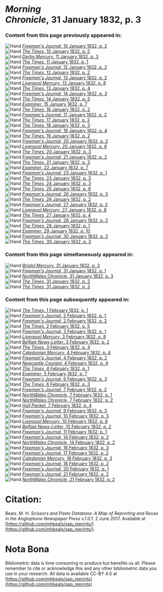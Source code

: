 # *Morning Chronicle*, 31 January 1832, p. 3  
  
### Content from this page previously appeared in:  
![Hand](http://scissorsandpaste.net/wp-content/uploads/2017/06/smallhandpointer.png) [*Freeman's Journal*, 10 January 1832, p. 2](https://mhbeals.github.io/sap_html/Freeman's-Journal/Freeman's-Journal-10-January-1832-p-2)  
![Hand](http://scissorsandpaste.net/wp-content/uploads/2017/06/smallhandpointer.png) [*The Times*, 10 January 1832, p. 5](https://mhbeals.github.io/sap_html/The-Times/The-Times-10-January-1832-p-5)  
![Hand](http://scissorsandpaste.net/wp-content/uploads/2017/06/smallhandpointer.png) [*Derby Mercury*, 11 January 1832, p. 3](https://mhbeals.github.io/sap_html/Derby-Mercury/Derby-Mercury-11-January-1832-p-3)  
![Hand](http://scissorsandpaste.net/wp-content/uploads/2017/06/smallhandpointer.png) [*The Times*, 11 January 1832, p. 1](https://mhbeals.github.io/sap_html/The-Times/The-Times-11-January-1832-p-1)  
![Hand](http://scissorsandpaste.net/wp-content/uploads/2017/06/smallhandpointer.png) [*Freeman's Journal*, 12 January 1832, p. 2](https://mhbeals.github.io/sap_html/Freeman's-Journal/Freeman's-Journal-12-January-1832-p-2)  
![Hand](http://scissorsandpaste.net/wp-content/uploads/2017/06/smallhandpointer.png) [*The Times*, 12 January 1832, p. 2](https://mhbeals.github.io/sap_html/The-Times/The-Times-12-January-1832-p-2)  
![Hand](http://scissorsandpaste.net/wp-content/uploads/2017/06/smallhandpointer.png) [*Freeman's Journal*, 13 January 1832, p. 2](https://mhbeals.github.io/sap_html/Freeman's-Journal/Freeman's-Journal-13-January-1832-p-2)  
![Hand](http://scissorsandpaste.net/wp-content/uploads/2017/06/smallhandpointer.png) [*Liverpool Mercury*, 13 January 1832, p. 8](https://mhbeals.github.io/sap_html/Liverpool-Mercury/Liverpool-Mercury-13-January-1832-p-8)  
![Hand](http://scissorsandpaste.net/wp-content/uploads/2017/06/smallhandpointer.png) [*The Times*, 13 January 1832, p. 4](https://mhbeals.github.io/sap_html/The-Times/The-Times-13-January-1832-p-4)  
![Hand](http://scissorsandpaste.net/wp-content/uploads/2017/06/smallhandpointer.png) [*Freeman's Journal*, 14 January 1832, p. 3](https://mhbeals.github.io/sap_html/Freeman's-Journal/Freeman's-Journal-14-January-1832-p-3)  
![Hand](http://scissorsandpaste.net/wp-content/uploads/2017/06/smallhandpointer.png) [*The Times*, 14 January 1832, p. 5](https://mhbeals.github.io/sap_html/The-Times/The-Times-14-January-1832-p-5)  
![Hand](http://scissorsandpaste.net/wp-content/uploads/2017/06/smallhandpointer.png) [*Examiner*, 15 January 1832, p. 7](https://mhbeals.github.io/sap_html/Examiner/Examiner-15-January-1832-p-7)  
![Hand](http://scissorsandpaste.net/wp-content/uploads/2017/06/smallhandpointer.png) [*The Times*, 16 January 1832, p. 2](https://mhbeals.github.io/sap_html/The-Times/The-Times-16-January-1832-p-2)  
![Hand](http://scissorsandpaste.net/wp-content/uploads/2017/06/smallhandpointer.png) [*Freeman's Journal*, 17 January 1832, p. 2](https://mhbeals.github.io/sap_html/Freeman's-Journal/Freeman's-Journal-17-January-1832-p-2)  
![Hand](http://scissorsandpaste.net/wp-content/uploads/2017/06/smallhandpointer.png) [*The Times*, 17 January 1832, p. 2](https://mhbeals.github.io/sap_html/The-Times/The-Times-17-January-1832-p-2)  
![Hand](http://scissorsandpaste.net/wp-content/uploads/2017/06/smallhandpointer.png) [*The Times*, 18 January 1832, p. 3](https://mhbeals.github.io/sap_html/The-Times/The-Times-18-January-1832-p-3)  
![Hand](http://scissorsandpaste.net/wp-content/uploads/2017/06/smallhandpointer.png) [*Freeman's Journal*, 19 January 1832, p. 4](https://mhbeals.github.io/sap_html/Freeman's-Journal/Freeman's-Journal-19-January-1832-p-4)  
![Hand](http://scissorsandpaste.net/wp-content/uploads/2017/06/smallhandpointer.png) [*The Times*, 19 January 1832, p. 2](https://mhbeals.github.io/sap_html/The-Times/The-Times-19-January-1832-p-2)  
![Hand](http://scissorsandpaste.net/wp-content/uploads/2017/06/smallhandpointer.png) [*Freeman's Journal*, 20 January 1832, p. 2](https://mhbeals.github.io/sap_html/Freeman's-Journal/Freeman's-Journal-20-January-1832-p-2)  
![Hand](http://scissorsandpaste.net/wp-content/uploads/2017/06/smallhandpointer.png) [*Liverpool Mercury*, 20 January 1832, p. 8](https://mhbeals.github.io/sap_html/Liverpool-Mercury/Liverpool-Mercury-20-January-1832-p-8)  
![Hand](http://scissorsandpaste.net/wp-content/uploads/2017/06/smallhandpointer.png) [*The Times*, 20 January 1832, p. 3](https://mhbeals.github.io/sap_html/The-Times/The-Times-20-January-1832-p-3)  
![Hand](http://scissorsandpaste.net/wp-content/uploads/2017/06/smallhandpointer.png) [*Freeman's Journal*, 21 January 1832, p. 2](https://mhbeals.github.io/sap_html/Freeman's-Journal/Freeman's-Journal-21-January-1832-p-2)  
![Hand](http://scissorsandpaste.net/wp-content/uploads/2017/06/smallhandpointer.png) [*The Times*, 21 January 1832, p. 3](https://mhbeals.github.io/sap_html/The-Times/The-Times-21-January-1832-p-3)  
![Hand](http://scissorsandpaste.net/wp-content/uploads/2017/06/smallhandpointer.png) [*Examiner*, 22 January 1832, p. 7](https://mhbeals.github.io/sap_html/Examiner/Examiner-22-January-1832-p-7)  
![Hand](http://scissorsandpaste.net/wp-content/uploads/2017/06/smallhandpointer.png) [*Freeman's Journal*, 23 January 1832, p. 1](https://mhbeals.github.io/sap_html/Freeman's-Journal/Freeman's-Journal-23-January-1832-p-1)  
![Hand](http://scissorsandpaste.net/wp-content/uploads/2017/06/smallhandpointer.png) [*The Times*, 23 January 1832, p. 3](https://mhbeals.github.io/sap_html/The-Times/The-Times-23-January-1832-p-3)  
![Hand](http://scissorsandpaste.net/wp-content/uploads/2017/06/smallhandpointer.png) [*The Times*, 24 January 1832, p. 3](https://mhbeals.github.io/sap_html/The-Times/The-Times-24-January-1832-p-3)  
![Hand](http://scissorsandpaste.net/wp-content/uploads/2017/06/smallhandpointer.png) [*The Times*, 25 January 1832, p. 6](https://mhbeals.github.io/sap_html/The-Times/The-Times-25-January-1832-p-6)  
![Hand](http://scissorsandpaste.net/wp-content/uploads/2017/06/smallhandpointer.png) [*Freeman's Journal*, 26 January 1832, p. 3](https://mhbeals.github.io/sap_html/Freeman's-Journal/Freeman's-Journal-26-January-1832-p-3)  
![Hand](http://scissorsandpaste.net/wp-content/uploads/2017/06/smallhandpointer.png) [*The Times*, 26 January 1832, p. 2](https://mhbeals.github.io/sap_html/The-Times/The-Times-26-January-1832-p-2)  
![Hand](http://scissorsandpaste.net/wp-content/uploads/2017/06/smallhandpointer.png) [*Freeman's Journal*, 27 January 1832, p. 2](https://mhbeals.github.io/sap_html/Freeman's-Journal/Freeman's-Journal-27-January-1832-p-2)  
![Hand](http://scissorsandpaste.net/wp-content/uploads/2017/06/smallhandpointer.png) [*Liverpool Mercury*, 27 January 1832, p. 8](https://mhbeals.github.io/sap_html/Liverpool-Mercury/Liverpool-Mercury-27-January-1832-p-8)  
![Hand](http://scissorsandpaste.net/wp-content/uploads/2017/06/smallhandpointer.png) [*The Times*, 27 January 1832, p. 4](https://mhbeals.github.io/sap_html/The-Times/The-Times-27-January-1832-p-4)  
![Hand](http://scissorsandpaste.net/wp-content/uploads/2017/06/smallhandpointer.png) [*Freeman's Journal*, 28 January 1832, p. 2](https://mhbeals.github.io/sap_html/Freeman's-Journal/Freeman's-Journal-28-January-1832-p-2)  
![Hand](http://scissorsandpaste.net/wp-content/uploads/2017/06/smallhandpointer.png) [*The Times*, 28 January 1832, p. 1](https://mhbeals.github.io/sap_html/The-Times/The-Times-28-January-1832-p-1)  
![Hand](http://scissorsandpaste.net/wp-content/uploads/2017/06/smallhandpointer.png) [*Examiner*, 29 January 1832, p. 10](https://mhbeals.github.io/sap_html/Examiner/Examiner-29-January-1832-p-10)  
![Hand](http://scissorsandpaste.net/wp-content/uploads/2017/06/smallhandpointer.png) [*Freeman's Journal*, 30 January 1832, p. 2](https://mhbeals.github.io/sap_html/Freeman's-Journal/Freeman's-Journal-30-January-1832-p-2)  
![Hand](http://scissorsandpaste.net/wp-content/uploads/2017/06/smallhandpointer.png) [*The Times*, 30 January 1832, p. 3](https://mhbeals.github.io/sap_html/The-Times/The-Times-30-January-1832-p-3)  
  
### Content from this page simeltaneously appeared in:  
![Hand](http://scissorsandpaste.net/wp-content/uploads/2017/06/smallhandpointer.png) [*Bristol Mercury*, 31 January 1832, p. 3](https://mhbeals.github.io/sap_html/Bristol-Mercury/Bristol-Mercury-31-January-1832-p-3)  
![Hand](http://scissorsandpaste.net/wp-content/uploads/2017/06/smallhandpointer.png) [*Freeman's Journal*, 31 January 1832, p. 1](https://mhbeals.github.io/sap_html/Freeman's-Journal/Freeman's-Journal-31-January-1832-p-1)  
![Hand](http://scissorsandpaste.net/wp-content/uploads/2017/06/smallhandpointer.png) [*NorthWales Chronicle*, 31 January 1832, p. 3](https://mhbeals.github.io/sap_html/NorthWales-Chronicle/NorthWales-Chronicle-31-January-1832-p-3)  
![Hand](http://scissorsandpaste.net/wp-content/uploads/2017/06/smallhandpointer.png) [*The Times*, 31 January 1832, p. 2](https://mhbeals.github.io/sap_html/The-Times/The-Times-31-January-1832-p-2)  
![Hand](http://scissorsandpaste.net/wp-content/uploads/2017/06/smallhandpointer.png) [*The Times*, 31 January 1832, p. 3](https://mhbeals.github.io/sap_html/The-Times/The-Times-31-January-1832-p-3)  
  
### Content from this page subsequently appeared in:  
![Hand](http://scissorsandpaste.net/wp-content/uploads/2017/06/smallhandpointer.png) [*The Times*, 1 February 1832, p. 1](https://mhbeals.github.io/sap_html/The-Times/The-Times-1-February-1832-p-1)  
![Hand](http://scissorsandpaste.net/wp-content/uploads/2017/06/smallhandpointer.png) [*Freeman's Journal*, 2 February 1832, p. 1](https://mhbeals.github.io/sap_html/Freeman's-Journal/Freeman's-Journal-2-February-1832-p-1)  
![Hand](http://scissorsandpaste.net/wp-content/uploads/2017/06/smallhandpointer.png) [*Freeman's Journal*, 2 February 1832, p. 2](https://mhbeals.github.io/sap_html/Freeman's-Journal/Freeman's-Journal-2-February-1832-p-2)  
![Hand](http://scissorsandpaste.net/wp-content/uploads/2017/06/smallhandpointer.png) [*The Times*, 2 February 1832, p. 5](https://mhbeals.github.io/sap_html/The-Times/The-Times-2-February-1832-p-5)  
![Hand](http://scissorsandpaste.net/wp-content/uploads/2017/06/smallhandpointer.png) [*Freeman's Journal*, 3 February 1832, p. 1](https://mhbeals.github.io/sap_html/Freeman's-Journal/Freeman's-Journal-3-February-1832-p-1)  
![Hand](http://scissorsandpaste.net/wp-content/uploads/2017/06/smallhandpointer.png) [*Liverpool Mercury*, 3 February 1832, p. 8](https://mhbeals.github.io/sap_html/Liverpool-Mercury/Liverpool-Mercury-3-February-1832-p-8)  
![Hand](http://scissorsandpaste.net/wp-content/uploads/2017/06/smallhandpointer.png) [*Belfast News-Letter*, 3 February 1832, p. 2](https://mhbeals.github.io/sap_html/Belfast-News-Letter/Belfast-News-Letter-3-February-1832-p-2)  
![Hand](http://scissorsandpaste.net/wp-content/uploads/2017/06/smallhandpointer.png) [*The Times*, 3 February 1832, p. 4](https://mhbeals.github.io/sap_html/The-Times/The-Times-3-February-1832-p-4)  
![Hand](http://scissorsandpaste.net/wp-content/uploads/2017/06/smallhandpointer.png) [*Caledonian Mercury*, 4 February 1832, p. 4](https://mhbeals.github.io/sap_html/Caledonian-Mercury/Caledonian-Mercury-4-February-1832-p-4)  
![Hand](http://scissorsandpaste.net/wp-content/uploads/2017/06/smallhandpointer.png) [*Freeman's Journal*, 4 February 1832, p. 2](https://mhbeals.github.io/sap_html/Freeman's-Journal/Freeman's-Journal-4-February-1832-p-2)  
![Hand](http://scissorsandpaste.net/wp-content/uploads/2017/06/smallhandpointer.png) [*Newcastle Courant*, 4 February 1832, p. 4](https://mhbeals.github.io/sap_html/Newcastle-Courant/Newcastle-Courant-4-February-1832-p-4)  
![Hand](http://scissorsandpaste.net/wp-content/uploads/2017/06/smallhandpointer.png) [*The Times*, 4 February 1832, p. 1](https://mhbeals.github.io/sap_html/The-Times/The-Times-4-February-1832-p-1)  
![Hand](http://scissorsandpaste.net/wp-content/uploads/2017/06/smallhandpointer.png) [*Examiner*, 5 February 1832, p. 7](https://mhbeals.github.io/sap_html/Examiner/Examiner-5-February-1832-p-7)  
![Hand](http://scissorsandpaste.net/wp-content/uploads/2017/06/smallhandpointer.png) [*Freeman's Journal*, 6 February 1832, p. 3](https://mhbeals.github.io/sap_html/Freeman's-Journal/Freeman's-Journal-6-February-1832-p-3)  
![Hand](http://scissorsandpaste.net/wp-content/uploads/2017/06/smallhandpointer.png) [*The Times*, 6 February 1832, p. 3](https://mhbeals.github.io/sap_html/The-Times/The-Times-6-February-1832-p-3)  
![Hand](http://scissorsandpaste.net/wp-content/uploads/2017/06/smallhandpointer.png) [*Freeman's Journal*, 7 February 1832, p. 2](https://mhbeals.github.io/sap_html/Freeman's-Journal/Freeman's-Journal-7-February-1832-p-2)  
![Hand](http://scissorsandpaste.net/wp-content/uploads/2017/06/smallhandpointer.png) [*NorthWales Chronicle*, 7 February 1832, p. 1](https://mhbeals.github.io/sap_html/NorthWales-Chronicle/NorthWales-Chronicle-7-February-1832-p-1)  
![Hand](http://scissorsandpaste.net/wp-content/uploads/2017/06/smallhandpointer.png) [*NorthWales Chronicle*, 7 February 1832, p. 2](https://mhbeals.github.io/sap_html/NorthWales-Chronicle/NorthWales-Chronicle-7-February-1832-p-2)  
![Hand](http://scissorsandpaste.net/wp-content/uploads/2017/06/smallhandpointer.png) [*Hull Packet*, 7 February 1832, p. 4](https://mhbeals.github.io/sap_html/Hull-Packet/Hull-Packet-7-February-1832-p-4)  
![Hand](http://scissorsandpaste.net/wp-content/uploads/2017/06/smallhandpointer.png) [*Freeman's Journal*, 9 February 1832, p. 3](https://mhbeals.github.io/sap_html/Freeman's-Journal/Freeman's-Journal-9-February-1832-p-3)  
![Hand](http://scissorsandpaste.net/wp-content/uploads/2017/06/smallhandpointer.png) [*Freeman's Journal*, 10 February 1832, p. 3](https://mhbeals.github.io/sap_html/Freeman's-Journal/Freeman's-Journal-10-February-1832-p-3)  
![Hand](http://scissorsandpaste.net/wp-content/uploads/2017/06/smallhandpointer.png) [*Liverpool Mercury*, 10 February 1832, p. 8](https://mhbeals.github.io/sap_html/Liverpool-Mercury/Liverpool-Mercury-10-February-1832-p-8)  
![Hand](http://scissorsandpaste.net/wp-content/uploads/2017/06/smallhandpointer.png) [*Belfast News-Letter*, 10 February 1832, p. 2](https://mhbeals.github.io/sap_html/Belfast-News-Letter/Belfast-News-Letter-10-February-1832-p-2)  
![Hand](http://scissorsandpaste.net/wp-content/uploads/2017/06/smallhandpointer.png) [*Freeman's Journal*, 11 February 1832, p. 1](https://mhbeals.github.io/sap_html/Freeman's-Journal/Freeman's-Journal-11-February-1832-p-1)  
![Hand](http://scissorsandpaste.net/wp-content/uploads/2017/06/smallhandpointer.png) [*Freeman's Journal*, 14 February 1832, p. 2](https://mhbeals.github.io/sap_html/Freeman's-Journal/Freeman's-Journal-14-February-1832-p-2)  
![Hand](http://scissorsandpaste.net/wp-content/uploads/2017/06/smallhandpointer.png) [*NorthWales Chronicle*, 14 February 1832, p. 2](https://mhbeals.github.io/sap_html/NorthWales-Chronicle/NorthWales-Chronicle-14-February-1832-p-2)  
![Hand](http://scissorsandpaste.net/wp-content/uploads/2017/06/smallhandpointer.png) [*Freeman's Journal*, 16 February 1832, p. 3](https://mhbeals.github.io/sap_html/Freeman's-Journal/Freeman's-Journal-16-February-1832-p-3)  
![Hand](http://scissorsandpaste.net/wp-content/uploads/2017/06/smallhandpointer.png) [*Freeman's Journal*, 17 February 1832, p. 2](https://mhbeals.github.io/sap_html/Freeman's-Journal/Freeman's-Journal-17-February-1832-p-2)  
![Hand](http://scissorsandpaste.net/wp-content/uploads/2017/06/smallhandpointer.png) [*Caledonian Mercury*, 18 February 1832, p. 3](https://mhbeals.github.io/sap_html/Caledonian-Mercury/Caledonian-Mercury-18-February-1832-p-3)  
![Hand](http://scissorsandpaste.net/wp-content/uploads/2017/06/smallhandpointer.png) [*Freeman's Journal*, 18 February 1832, p. 2](https://mhbeals.github.io/sap_html/Freeman's-Journal/Freeman's-Journal-18-February-1832-p-2)  
![Hand](http://scissorsandpaste.net/wp-content/uploads/2017/06/smallhandpointer.png) [*Freeman's Journal*, 20 February 1832, p. 1](https://mhbeals.github.io/sap_html/Freeman's-Journal/Freeman's-Journal-20-February-1832-p-1)  
![Hand](http://scissorsandpaste.net/wp-content/uploads/2017/06/smallhandpointer.png) [*Freeman's Journal*, 21 February 1832, p. 2](https://mhbeals.github.io/sap_html/Freeman's-Journal/Freeman's-Journal-21-February-1832-p-2)  
![Hand](http://scissorsandpaste.net/wp-content/uploads/2017/06/smallhandpointer.png) [*NorthWales Chronicle*, 21 February 1832, p. 2](https://mhbeals.github.io/sap_html/NorthWales-Chronicle/NorthWales-Chronicle-21-February-1832-p-2)  


# Citation: 

Beals. M. H. *Scissors and Paste Database: A Map of Reprinting and Reuse in the Anglophone Newspaper Press v.1.0.1.* 2 June 2017. Available at [https://github.com/mhbeals/sap_reprints/](https://github.com/mhbeals/sap_reprints/). 

# Nota Bona

Bibliometric data is time consuming to produce but benefits us all. Please remember to cite or acknowledge this and any other bibliometric data you use in your research. All data is available CC-BY 4.0 at [https://github.com/mhbeals/sap_reprints](https://github.com/mhbeals/sap_reprints)
